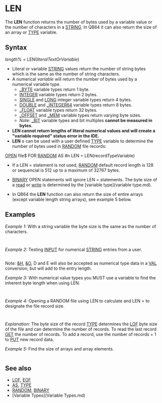# LEN

The **LEN** function returns the number of bytes used by a variable value or the number of characters in a [STRING](STRING.md). In QB64 it can also return the size of an array or [TYPE](TYPE.md) variable.

  

## Syntax

*length%* = LEN(*literalTextOrVariable*)
  

* Literal or variable [STRING](STRING.md) values return the number of string bytes which is the same as the number of string characters.
* A numerical *variable* will return the number of bytes used by a numerical variable type.
	+ [_BYTE](_BYTE.md) variable types return 1 byte.
	+ [INTEGER](INTEGER.md) variable types return 2 bytes.
	+ [SINGLE](SINGLE.md) and [LONG](LONG.md) integer variable types return 4 bytes.
	+ [DOUBLE](DOUBLE.md) and [_INTEGER64](_INTEGER64.md) variable types return 8 bytes.
	+ [_FLOAT](_FLOAT.md) variable types return 32 bytes.
	+ [_OFFSET](_OFFSET.md) and [_MEM](_MEM.md) variable types return varying byte sizes.
	+ *Note:* [_BIT](_BIT.md) variable types and bit multiples **cannot be measured in bytes**.
* **LEN cannot return lengths of literal numerical values and will create a "variable required" status error in the IDE.**
* **LEN =** can be used with a user defined [TYPE](TYPE.md) variable to determine the number of bytes used in [RANDOM](RANDOM.md) file records:

[OPEN](OPEN.md) file$ FOR [RANDOM](RANDOM.md) AS #n LEN = LEN(recordTypeVariable)
* If a LEN = statement is not used, [RANDOM](RANDOM.md) default record length is 128 or sequencial is 512 up to a maximum of 32767 bytes.
* [BINARY](BINARY.md) OPEN statements will ignore LEN = statements. The byte size of a [read](read.md) or [write](write.md) is determined by the [variable type](variable type.md).

* In QB64 the **LEN** function can also return the size of entire arrays (except variable length string arrays), see example 5 below.

## Examples

*Example 1:* With a string variable the byte size is the same as the number of characters.

``` LastName$ = "Williams" PRINT LEN(LastName$); "bytes"  
```

```  8 bytes  
```

  

*Example 2:* Testing [INPUT](INPUT.md) for numerical [STRING](STRING.md) entries from a user.

``` [INPUT](INPUT.md) "number: ", num$  value$ = [LTRIM$](LTRIM$.md)([STR$](STR$.md)([VAL](VAL.md)(num$))) L = LEN(value$)  [PRINT](PRINT.md) LEN(num$), L  
```

*Note:* [&H](&H.md), [&O](&O.md), D and E will also be accepted as numerical type data in a [VAL](VAL.md) conversion, but will add to the entry length.
  

*Example 3:* With numerical value types you MUST use a variable to find the inherent byte length when using LEN.

``` DIM I AS INTEGER PRINT "INTEGER ="; LEN(I); "bytes" DIM L AS LONG PRINT "LONG ="; LEN(L); "bytes" DIM I64 AS _INTEGER64 PRINT "_INTEGER64 ="; LEN(I64); "bytes" DIM S AS SINGLE PRINT "SINGLE ="; LEN(S); "bytes" DIM D AS DOUBLE PRINT "DOUBLE ="; LEN(D); "bytes" DIM F AS _FLOAT PRINT "_FLOAT ="; LEN(F); "bytes"  
```

``` INTEGER = 2 bytes LONG = 4 bytes _INTEGER64 = 8 bytes SINGLE = 4 bytes DOUBLE = 8 bytes _FLOAT = 32 bytes  
```

  

*Example 4:* Opening a RANDOM file using LEN to calculate and LEN = to designate the file record size.

``` [TYPE](TYPE.md) variabletype   x [AS](AS.md) [INTEGER](INTEGER.md)'       '2 bytes   y [AS](AS.md) [STRING](STRING.md) * 10'  '10 bytes   z [AS](AS.md) [LONG](LONG.md)'          '4 bytes [END](END.md) [TYPE](TYPE.md)'            '16 bytes total [DIM](DIM.md) record [AS](AS.md) variabletype [DIM](DIM.md) newrec [AS](AS.md) variabletype  file$ = "testrand.inf" '<<<< filename may overwrite existing file number% = 1 '<<<<<<<<<< record number to write cannot be zero RecordLEN% = LEN(record) [PRINT](PRINT.md) RecordLEN%; "bytes" record.x = 255 record.y = "Hello world!" record.z = 65535 [PRINT](PRINT.md) record.x, record.y, record.z  [OPEN](OPEN.md) file$ [FOR](FOR.md) [RANDOM](RANDOM.md) [AS](AS.md) #1 LEN = RecordLEN% [PUT](PUT.md) #1, number% , record 'change record position number to add records [CLOSE](CLOSE.md) #1  [OPEN](OPEN.md) file$ [FOR](FOR.md) [RANDOM](RANDOM.md) [AS](AS.md) #2 LEN = RecordLEN% NumRecords% = [LOF](LOF.md)(2) \ RecordLEN% PRINT NumRecords%; "records"  [GET](GET.md) #2, NumRecords% , newrec 'GET last record available [CLOSE](CLOSE.md) #2 [PRINT](PRINT.md) newrec.x, newrec.y, newrec.z  [END](END.md)  
```

```  16 bytes  255        Hello worl       65535  1 records  255        Hello worl       65535  
```

*Explanation:* The byte size of the record [TYPE](TYPE.md) determines the [LOF](LOF.md) byte size of the file and can determine the number of records.
To read the last record [GET](GET.md) the number of records. To add a record, use the number of records + 1 to [PUT](PUT.md) new record data.
  

*Example 5:* Find the size of arrays and array elements.

``` [DIM](DIM.md) a!(1 [TO](TO.md) 5) 'a SINGLE has 4 bytes [PRINT](PRINT.md) "Element size ="; LEN(a!(1)), "Overall size ="; LEN(a!()) '5 elements * 4 bytes = 20 bytes  [DIM](DIM.md) b%(1 [TO](TO.md) 5) 'an INTEGER has 4 bytes [PRINT](PRINT.md) "Element size ="; LEN(b%(1)), "Overall size ="; LEN(b%()) '5 elements * 2 bytes = 10 bytes  [DIM](DIM.md) c$(1 [TO](TO.md) 5) 'PRINT LEN(c$()) 'Error: cannot use for array of variable length strings  'but for fixed length strings it works [DIM](DIM.md) d$3(1 [TO](TO.md) 5) 'fixed length (3 chars) [PRINT](PRINT.md) "Element size ="; LEN(d$3(1)), "Overall size ="; LEN(d$3()) '5 elements * 3 bytes = 15 bytes  'and it also works for TYPE arrays [TYPE](TYPE.md) t     a [AS](AS.md) [LONG](LONG.md) '4 bytes     b [AS](AS.md) [INTEGER](INTEGER.md) '2 bytes [END TYPE](END TYPE.md) [DIM](DIM.md) e(1 [TO](TO.md) 5) [AS](AS.md) t 'type is 6 bytes long [PRINT](PRINT.md) "Element size ="; LEN(e(1)), "Overall size ="; LEN(e()) '5 elements * 6 bytes = 30 bytes  
```

  

## See also

* [LOF](LOF.md), [EOF](EOF.md)
* [AS](AS.md), [TYPE](TYPE.md)
* [RANDOM](RANDOM.md), [BINARY](BINARY.md)
* [Variable Types](Variable Types.md)

  
